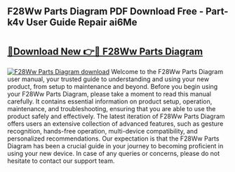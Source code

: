 ## F28Ww Parts Diagram PDF Download Free - Part-k4v User Guide Repair ai6Me

# <h2><a href="http://dftklu.blite.top/?on=F28Ww+Parts+Diagram">🔗Download New 👉🔴 F28Ww Parts Diagram</a></h2>

[![F28Ww Parts Diagram download](https://i.imgur.com/lujVjoI.png)](http://dftklu.blite.top/?on=F28Ww+Parts+Diagram)
Welcome to the F28Ww Parts Diagram user manual, your trusted guide to understanding and using your new product, from setup to maintenance and beyond. Before you begin using your F28Ww Parts Diagram, please take a moment to read this manual carefully. It contains essential information on product setup, operation, maintenance, and troubleshooting, ensuring that you are able to use the product safely and effectively. The latest iteration of F28Ww Parts Diagram offers users an extensive collection of advanced features, such as gesture recognition, hands-free operation, multi-device compatibility, and personalized recommendations. Our expectation is that the F28Ww Parts Diagram has been a crucial guide in your journey to becoming proficient in using your new device. In case of any queries or concerns, please do not hesitate to contact our support team.
